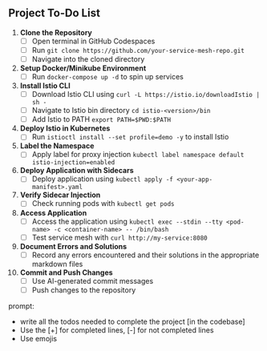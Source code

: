 
## Project To-Do List

1. **Clone the Repository**
    - [ ] Open terminal in GitHub Codespaces
    - [ ] Run `git clone https://github.com/your-service-mesh-repo.git`
    - [ ] Navigate into the cloned directory

2. **Setup Docker/Minikube Environment**
    - [ ] Run `docker-compose up -d` to spin up services

3. **Install Istio CLI**
    - [ ] Download Istio CLI using `curl -L https://istio.io/downloadIstio | sh -`
    - [ ] Navigate to Istio bin directory `cd istio-<version>/bin`
    - [ ] Add Istio to PATH `export PATH=$PWD:$PATH`

4. **Deploy Istio in Kubernetes**
    - [ ] Run `istioctl install --set profile=demo -y` to install Istio

5. **Label the Namespace**
    - [ ] Apply label for proxy injection `kubectl label namespace default istio-injection=enabled`

6. **Deploy Application with Sidecars**
    - [ ] Deploy application using `kubectl apply -f <your-app-manifest>.yaml`

7. **Verify Sidecar Injection**
    - [ ] Check running pods with `kubectl get pods`

8. **Access Application**
    - [ ] Access the application using `kubectl exec --stdin --tty <pod-name> -c <container-name> -- /bin/bash`
    - [ ] Test service mesh with `curl http://my-service:8080`

9. **Document Errors and Solutions**
    - [ ] Record any errors encountered and their solutions in the appropriate markdown files

10. **Commit and Push Changes**
     - [ ] Use AI-generated commit messages
     - [ ] Push changes to the repository

prompt:
- write all the todos needed to complete the project [in the codebase]
- Use the [+] for completed lines, [-] for not completed lines
- Use emojis 